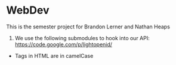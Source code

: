 WebDev
======

This is the semester project for Brandon Lerner and Nathan Heaps

1) We use the following submodules to hook into our API: https://code.google.com/p/lightopenid/


- Tags in HTML are in camelCase